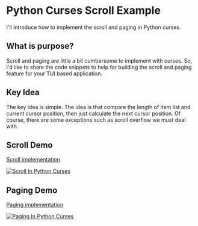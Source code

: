 # Python Curses Scroll Example

I'll introduce how to implement the scroll and paging in Python curses.

## What is purpose?

Scroll and paging are little a bit cumbersome to implement with curses. So, I'd like to share the code snippets to help for building the scroll and paging feature for your TUI based application.

## Key Idea

The key idea is simple. The idea is that compare the length of item list and current cursor position, then just calculate the next cursor position. Of course, there are some exceptions such as scroll overflow we must deal with.

## Scroll Demo

[Scroll implementation](/tui.py#L86-L110)

[![Scroll In Python Curses](https://asciinema.org/a/166994.png)](https://asciinema.org/a/166994)

## Paging Demo

[Paging implementation](/tui.py#L112-L132)

[![Paging In Python Curses](https://asciinema.org/a/166995.png)](https://asciinema.org/a/166995)